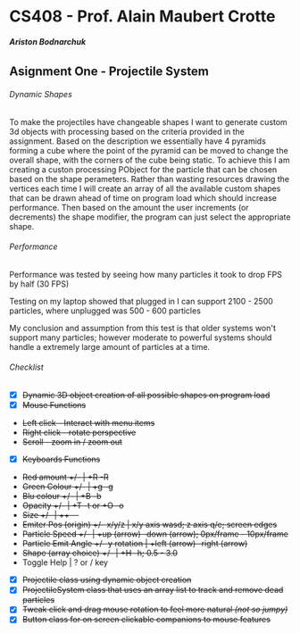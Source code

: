 # CS408 - Prof. Alain Maubert Crotte

###### **Ariston Bodnarchuk**

## Asignment One - Projectile System 

###### Dynamic Shapes
To make the projectiles have changeable shapes I want to generate custom 3d objects with processing based on the criteria provided in the assignment.
Based on the description we essentially have 4 pyramids forming a cube where the point of the pyramid can be moved to change the overall shape, with the corners of the cube being static. To achieve this I am creating a custon processing PObject for the particle that can be chosen based on the shape perameters. Rather than wasting resources drawing the vertices each time I will create an array of all the available custom shapes that can be drawn ahead of time on program load which should increase performance. Then based on the amount the user increments (or decrements) the shape modifier, the program can just select the appropriate shape. 

###### Performance
Performance was tested by seeing how many particles it took to drop FPS by half (30 FPS)

Testing on my laptop showed that plugged in I can support 2100 - 2500 particles, where unplugged was 500 - 600 particles

My conclusion and assumption from this test is that older systems won't support many particles; however moderate to powerful systems should handle a extremely large amount of particles at a time. 

###### Checklist 
- [x] ~~Dynamic 3D object creation of all possible shapes on program load~~
- [x] ~~Mouse Functions~~
* ~~Left click - Interact with menu items~~
* ~~Right click - rotate perspective~~
* ~~Scroll - zoom in / zoom out~~
- [x] ~~Keyboards Functions~~
* ~~Red amount +/- | +R -R~~
* ~~Green Colour +/- | +g -g~~
* ~~Blu colour +/- | +B -b~~
* ~~Opacity +/- | +T -t or +O -o~~
* ~~Size +/- | ++ --~~
* ~~Emiter Pos (origin) +/- x/y/z | x/y axis wasd; z axis q/e; screen edges~~
* ~~Particle Speed +/- | +up (arrow) -down (arrow); 0px/frame - 10px/frame~~
* ~~Particle Emit Angle +/- y rotation | +left (arrow) -right (arrow)~~
* ~~Shape (array choice) +/- | +H -h; 0.5 - 3.0~~
* Toggle Help | ? or / key 
- [x] ~~Projectile class using dynamic object creation~~
- [x] ~~ProjectileSystem class that uses an array list to track and remove dead particles~~
- [x] ~~Tweak click and drag mouse rotation to feel more natural *(not so jumpy)*~~
- [x] ~~Button class for on screen clickable companions to mouse features~~
